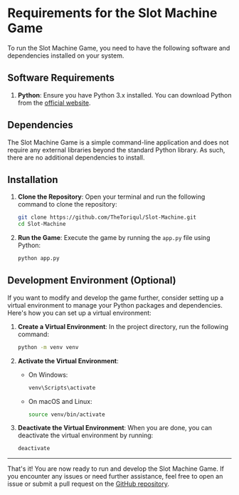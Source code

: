 # Requirements for the Slot Machine Game

To run the Slot Machine Game, you need to have the following software and dependencies installed on your system.

## Software Requirements

1. **Python**: Ensure you have Python 3.x installed. You can download Python from the [official website](https://www.python.org/downloads/).

## Dependencies

The Slot Machine Game is a simple command-line application and does not require any external libraries beyond the standard Python library. As such, there are no additional dependencies to install.

## Installation

1. **Clone the Repository**:
   Open your terminal and run the following command to clone the repository:

   ```sh
   git clone https://github.com/TheToriqul/Slot-Machine.git
   cd Slot-Machine
   ```

2. **Run the Game**:
   Execute the game by running the `app.py` file using Python:

   ```sh
   python app.py
   ```

## Development Environment (Optional)

If you want to modify and develop the game further, consider setting up a virtual environment to manage your Python packages and dependencies. Here's how you can set up a virtual environment:

1. **Create a Virtual Environment**:
   In the project directory, run the following command:

   ```sh
   python -m venv venv
   ```

2. **Activate the Virtual Environment**:
   - On Windows:

     ```sh
     venv\Scripts\activate
     ```

   - On macOS and Linux:

     ```sh
     source venv/bin/activate
     ```

3. **Deactivate the Virtual Environment**:
   When you are done, you can deactivate the virtual environment by running:

   ```sh
   deactivate
   ```

---

That's it! You are now ready to run and develop the Slot Machine Game. If you encounter any issues or need further assistance, feel free to open an issue or submit a pull request on the [GitHub repository](https://github.com/TheToriqul/Slot-Machine).